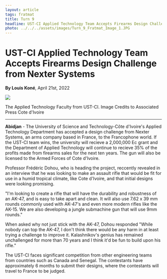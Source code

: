 ```yaml
---
layout: article
tags: fratmat
title: Turn 9 
headline: UST-CI Applied Technology Team Accepts Firearms Design Challenge from Nexter Systems
photo: ../../../assets/images/Turn_9_Fratmat_Image_1.JPG
---
```


# UST-CI Applied Technology Team Accepts Firearms Design Challenge from Nexter Systems

**By Louis Koné**, April 21st, 2022

<div class="main-image-container">
    <img src = "../../../assets/images/Turn_9_Fratmat_Image_1.JPG" id="container-image">
    <p id="image-caption">The Applied Technology Faculty from UST-CI. Image Credits to Associated Press Cote d'Ivoire</p>
</div>

---

**Abidjan** - The University of Science and Technology-Côte d'Ivoire's Applied Technology Department has accepted a design challenge from Nexter Systems, an arms company based in France, to the Francophone world. If the UST-CI team wins, the university will recieve a 2,000,000 Ec grant and the Department of Applied Technology will continue to recieve 35% of the profits made from firearms sales for the next ten years. The gun will also be licensed to the Armed Forces of Cote d'Ivoire. 

Professor Frédéric Dohou, who is heading the project, reccently revealed in an interview that  he was looking to make an assault rifle that would be fit for use in a humid tropical climate, like Cote d'Ivoire, and that initial designs were looking promising.

"I'm looking to create a rifle that will have the durability and robustness of an AK-47, and is easy to take apart and clean. It will also use 7.62 x 39 mm rounds commonly used with AK-47's and even more modern rifles like the AK-15. We are also developing a jungle submachine gun that will use 9mm rounds."

When asked why not just stick with the AK-47, Dohou responded "While nobody can top the AK-47, I don't think there would be any harm in at least trying a challenge to improve it. Kalashnikov's genius has remained unchallenged for more than 70 years and I think it'd be fun to build upon his rifle."

The UST-CI faces significant competition from other engineering teams from countries such as Canada and Senegal. The contestants have approximately 6 months to submit their designs, where the contestants will travel to France to be judged.